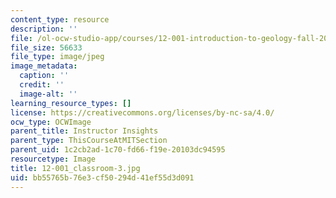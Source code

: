 ```yaml
---
content_type: resource
description: ''
file: /ol-ocw-studio-app/courses/12-001-introduction-to-geology-fall-2013/bb55765b76e3cf50294d41ef55d3d091_12-001_classroom-3.jpg
file_size: 56633
file_type: image/jpeg
image_metadata:
  caption: ''
  credit: ''
  image-alt: ''
learning_resource_types: []
license: https://creativecommons.org/licenses/by-nc-sa/4.0/
ocw_type: OCWImage
parent_title: Instructor Insights
parent_type: ThisCourseAtMITSection
parent_uid: 1c2cb2ad-1c70-fd66-f19e-20103dc94595
resourcetype: Image
title: 12-001_classroom-3.jpg
uid: bb55765b-76e3-cf50-294d-41ef55d3d091
---
```

